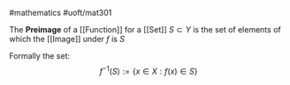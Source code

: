 #mathematics 
#uoft/mat301 

The **Preimage** of a [[Function]] for a [[Set]] $S\subset Y$ is the set of elements of which the [[Image]] under $f$ is $S$

Formally the set: 
 $$f^{-1}(S):=\{x\in X: f(x)\in S\}$$
 